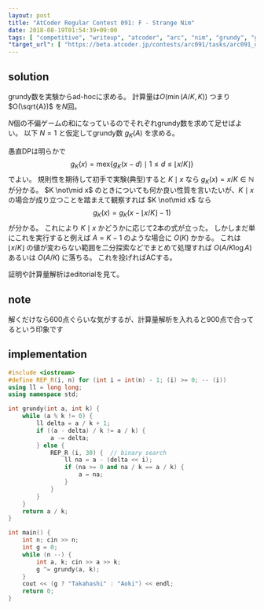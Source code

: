 ```yaml
---
layout: post
title: "AtCoder Regular Contest 091: F - Strange Nim"
date: 2018-08-19T01:54:39+09:00
tags: [ "competitive", "writeup", "atcoder", "arc", "nim", "grundy", "game", "dp", "ad-hoc", "binary-search" ]
"target_url": [ "https://beta.atcoder.jp/contests/arc091/tasks/arc091_d" ]
---
```


## solution

grundy数を実験からad-hocに求める。
計算量は$O(\min(A/K, K))$ つまり $O(\sqrt{A})$ を$N$回。

$N$個の不偏ゲームの和になっているのでそれぞれgrundy数を求めて足せばよい。
以下 $N = 1$ と仮定してgrundy数 $g _ K (A)$ を求める。

愚直DPは明らかで $$g _ K (x) = \mathrm{mex} \left\{ g _ K (x - d) \mid 1 \le d \le \lfloor x/K \rfloor \right\}$$ でよい。
規則性を期待して初手で実験(典型)すると $K \mid x$ なら $g _ K (x) = x/K \in \mathbb{N}$ が分かる。
$K \not\mid x$ のときについても何か良い性質を言いたいが、$K \mid x$ の場合が成り立つことを踏まえて観察すれば $K \not\mid x$ なら $$g _ K (x) = g _ K ( x - \lfloor x/K \rfloor - 1 )$$ が分かる。
これにより $K \mid x$ かどうかに応じて$2$本の式が立った。
しかしまだ単にこれを実行すると例えば $A = K - 1$ のような場合に $O(K)$ かかる。
これは $\lfloor x/K \rfloor$ の値が変わらない範囲を二分探索などでまとめて処理すれば $O(A/K \log A)$ あるいは $O(A/K)$ に落ちる。
これを投げればACする。

証明や計算量解析はeditorialを見て。

## note

解くだけなら600点ぐらいな気がするが、計算量解析を入れると900点で合ってるという印象です

## implementation

``` c++
#include <iostream>
#define REP_R(i, n) for (int i = int(n) - 1; (i) >= 0; -- (i))
using ll = long long;
using namespace std;

int grundy(int a, int k) {
    while (a % k != 0) {
        ll delta = a / k + 1;
        if ((a - delta) / k != a / k) {
            a -= delta;
        } else {
            REP_R (i, 30) {  // binary search
                ll na = a - (delta << i);
                if (na >= 0 and na / k == a / k) {
                    a = na;
                }
            }
        }
    }
    return a / k;
}

int main() {
    int n; cin >> n;
    int g = 0;
    while (n --) {
        int a, k; cin >> a >> k;
        g ^= grundy(a, k);
    }
    cout << (g ? "Takahashi" : "Aoki") << endl;
    return 0;
}
```
